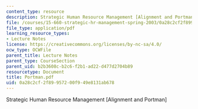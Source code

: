 ```yaml
---
content_type: resource
description: Strategic Human Resource Management [Alignment and Portman]
file: /courses/15-660-strategic-hr-management-spring-2003/0a28c2cf2f89957200f949e8131ab678_Portman.pdf
file_type: application/pdf
learning_resource_types:
- Lecture Notes
license: https://creativecommons.org/licenses/by-nc-sa/4.0/
ocw_type: OCWFile
parent_title: Lecture Notes
parent_type: CourseSection
parent_uid: b2b3608c-b2c6-f2b1-ad22-d477d2704b89
resourcetype: Document
title: Portman.pdf
uid: 0a28c2cf-2f89-9572-00f9-49e8131ab678
---
```

Strategic Human Resource Management [Alignment and Portman]